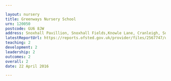 ```yaml
---

layout: nursery
title: Greenways Nursery School
urn: 120050
postcode: GU6 8JW
address: Snoxhall Pavillion, Snoxhall Fields,Knowle Lane, Cranleigh, Surrey, GU6 8JW
latestReportUrl: https://reports.ofsted.gov.uk/provider/files/2567747/urn/120050.pdf
teaching: 2
development: 2
leadership: 2
outcomes: 2
overall: 2
date: 22 April 2016

---
```

